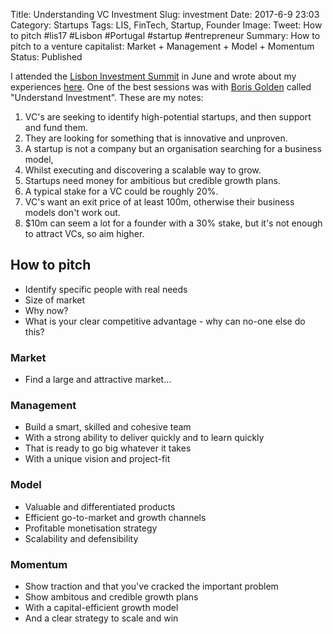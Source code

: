Title: Understanding VC Investment
Slug: investment
Date: 2017-6-9 23:03
Category: Startups
Tags: LIS, FinTech, Startup, Founder
Image: 
Tweet: How to pitch #lis17 #Lisbon #Portugal #startup #entrepreneur 
Summary: How to pitch to a venture capitalist: Market + Management + Model + Momentum
Status: Published

I attended the [Lisbon Investment Summit](http://www.lis-summit.com/) in June and wrote about my experiences [here]({filename}../articles/20170609_lis17.md). One of the best sessions was with [Boris Golden](https://twitter.com/Boris_Golden) called "Understand Investment". These are my notes:

1. VC's are seeking to identify high-potential startups, and then support and fund them.
2. They are looking for something that is innovative and unproven.
3. A startup is not a company but an organisation searching for a business model,
4. Whilst executing and discovering a scalable way to grow.
5. Startups need money for ambitious but credible growth plans.
6. A typical stake for a VC could be roughly 20%.
7. VC's want an exit price of at least 100m, otherwise their business models don't work out.
8. $10m can seem a lot for a founder with a 30% stake, but it's not enough to attract VCs, so aim higher.

## How to pitch

- Identify specific people with real needs
- Size of market
- Why now?
- What is your clear competitive advantage - why can no-one else do this?

### Market

- Find a large and attractive market…

### Management

- Build a smart, skilled and cohesive team
- With a strong ability to deliver quickly and to learn quickly
- That is ready to go big whatever it takes
- With a unique vision and project-fit

### Model

- Valuable and differentiated products
- Efficient go-to-market and growth channels
- Profitable monetisation strategy
- Scalability and defensibility

### Momentum

- Show traction and that you've cracked the important problem
- Show ambitous and credible growth plans
- With a capital-efficient growth model
- And a clear strategy to scale and win